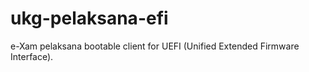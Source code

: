 # ukg-pelaksana-efi

e-Xam pelaksana bootable client for UEFI (Unified Extended Firmware Interface).
